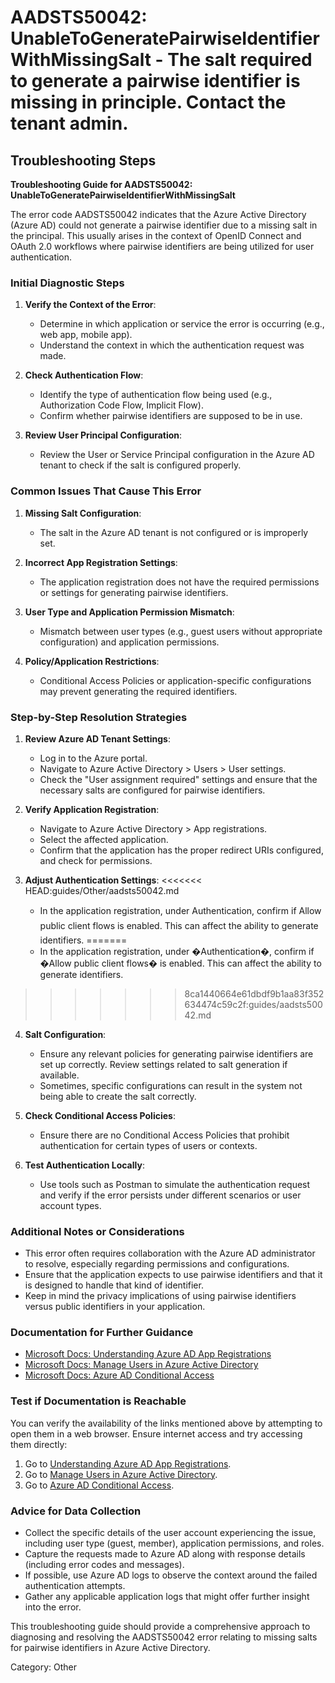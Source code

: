 # AADSTS50042: UnableToGeneratePairwiseIdentifierWithMissingSalt - The salt required to generate a pairwise identifier is missing in principle. Contact the tenant admin.


## Troubleshooting Steps
**Troubleshooting Guide for AADSTS50042: UnableToGeneratePairwiseIdentifierWithMissingSalt**

The error code AADSTS50042 indicates that the Azure Active Directory (Azure AD) could not generate a pairwise identifier due to a missing salt in the principal. This usually arises in the context of OpenID Connect and OAuth 2.0 workflows where pairwise identifiers are being utilized for user authentication.

### Initial Diagnostic Steps

1. **Verify the Context of the Error**:
   - Determine in which application or service the error is occurring (e.g., web app, mobile app).
   - Understand the context in which the authentication request was made.

2. **Check Authentication Flow**:
   - Identify the type of authentication flow being used (e.g., Authorization Code Flow, Implicit Flow).
   - Confirm whether pairwise identifiers are supposed to be in use.

3. **Review User Principal Configuration**:
   - Review the User or Service Principal configuration in the Azure AD tenant to check if the salt is configured properly.

### Common Issues That Cause This Error

1. **Missing Salt Configuration**:
   - The salt in the Azure AD tenant is not configured or is improperly set.

2. **Incorrect App Registration Settings**:
   - The application registration does not have the required permissions or settings for generating pairwise identifiers.

3. **User Type and Application Permission Mismatch**:
   - Mismatch between user types (e.g., guest users without appropriate configuration) and application permissions.

4. **Policy/Application Restrictions**:
   - Conditional Access Policies or application-specific configurations may prevent generating the required identifiers.

### Step-by-Step Resolution Strategies

1. **Review Azure AD Tenant Settings**:
   - Log in to the Azure portal.
   - Navigate to Azure Active Directory > Users > User settings.
   - Check the "User assignment required" settings and ensure that the necessary salts are configured for pairwise identifiers.

2. **Verify Application Registration**:
   - Navigate to Azure Active Directory > App registrations.
   - Select the affected application.
   - Confirm that the application has the proper redirect URIs configured, and check for permissions.

3. **Adjust Authentication Settings**:
<<<<<<< HEAD:guides/Other/aadsts50042.md
   - In the application registration, under Authentication, confirm if Allow public client flows is enabled. This can affect the ability to generate identifiers.
=======
   - In the application registration, under �Authentication�, confirm if �Allow public client flows� is enabled. This can affect the ability to generate identifiers.
>>>>>>> 8ca1440664e61dbdf9b1aa83f352634474c59c2f:guides/aadsts50042.md

4. **Salt Configuration**:
   - Ensure any relevant policies for generating pairwise identifiers are set up correctly. Review settings related to salt generation if available.
   - Sometimes, specific configurations can result in the system not being able to create the salt correctly.

5. **Check Conditional Access Policies**:
   - Ensure there are no Conditional Access Policies that prohibit authentication for certain types of users or contexts.

6. **Test Authentication Locally**:
   - Use tools such as Postman to simulate the authentication request and verify if the error persists under different scenarios or user account types.

### Additional Notes or Considerations

- This error often requires collaboration with the Azure AD administrator to resolve, especially regarding permissions and configurations.
- Ensure that the application expects to use pairwise identifiers and that it is designed to handle that kind of identifier.
- Keep in mind the privacy implications of using pairwise identifiers versus public identifiers in your application.

### Documentation for Further Guidance

- [Microsoft Docs: Understanding Azure AD App Registrations](https://docs.microsoft.com/en-us/azure/active-directory/develop/quickstart-register-app)
- [Microsoft Docs: Manage Users in Azure Active Directory](https://docs.microsoft.com/en-us/azure/active-directory/fundamentals/add-users-azure-active-directory)
- [Microsoft Docs: Azure AD Conditional Access](https://docs.microsoft.com/en-us/azure/active-directory/conditional-access/overview)

### Test if Documentation is Reachable

You can verify the availability of the links mentioned above by attempting to open them in a web browser. Ensure internet access and try accessing them directly:

1. Go to [Understanding Azure AD App Registrations](https://docs.microsoft.com/en-us/azure/active-directory/develop/quickstart-register-app).
2. Go to [Manage Users in Azure Active Directory](https://docs.microsoft.com/en-us/azure/active-directory/fundamentals/add-users-azure-active-directory).
3. Go to [Azure AD Conditional Access](https://docs.microsoft.com/en-us/azure/active-directory/conditional-access/overview).

### Advice for Data Collection

- Collect the specific details of the user account experiencing the issue, including user type (guest, member), application permissions, and roles.
- Capture the requests made to Azure AD along with response details (including error codes and messages).
- If possible, use Azure AD logs to observe the context around the failed authentication attempts.
- Gather any applicable application logs that might offer further insight into the error.

This troubleshooting guide should provide a comprehensive approach to diagnosing and resolving the AADSTS50042 error relating to missing salts for pairwise identifiers in Azure Active Directory.

Category: Other